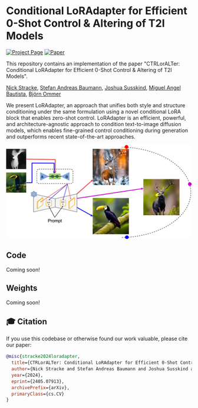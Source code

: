 # Conditional LoRAdapter for Efficient 0-Shot Control & Altering of T2I Models

[![Project Page](https://img.shields.io/badge/Project-Page-blue)](https://compvis.github.io/LoRAdapter/)
[![Paper](https://img.shields.io/badge/arXiv-PDF-b31b1b)](https://arxiv.org/abs/2405.07913)

This repository contains an implementation of the paper "CTRLorALTer: Conditional LoRAdapter for Efficient 0-Shot Control & Altering of T2I Models".

[Nick Stracke](https://twitter.com/nickstracke_), [Stefan Andreas Baumann](https://stefan-baumann.eu/), [Joshua Susskind](https://twitter.com/jsusskin), [Miguel Angel Bautista](https://twitter.com/itsbautistam), [Björn Ommer](https://ommer-lab.com/people/ommer/)

We present LoRAdapter, an approach that unifies both style and structure conditioning under the same formulation using a novel conditional LoRA block that enables zero-shot control.
LoRAdapter is an efficient, powerful, and architecture-agnostic approach to condition text-to-image diffusion models, which enables fine-grained control conditioning during generation and outperforms recent state-of-the-art approaches.

![teaser](./docs/static/images/main.jpg)

## Code

Coming soon!

## Weights

Coming soon!

## 🎓 Citation

If you use this codebase or otherwise found our work valuable, please cite our paper:

```bibtex
@misc{stracke2024loradapter,
  title={CTRLorALTer: Conditional LoRAdapter for Efficient 0-Shot Control & Altering of T2I Models},
  author={Nick Stracke and Stefan Andreas Baumann and Joshua Susskind and Miguel Angel Bautista and Björn Ommer},
  year={2024},
  eprint={2405.07913},
  archivePrefix={arXiv},
  primaryClass={cs.CV}
}
```
